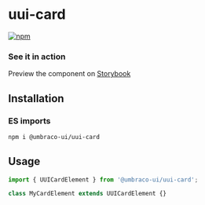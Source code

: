 # uui-card

[![npm](https://img.shields.io/npm/v/@umbraco-ui/uui-card?logoColor=%231B264F)](https://www.npmjs.com/package/@umbraco-ui/uui-card)

### See it in action

Preview the component on [Storybook](https://uui.umbraco.com/?path=/story/uui-card)

## Installation

### ES imports

```zsh
npm i @umbraco-ui/uui-card
```

## Usage

```javascript
import { UUICardElement } from '@umbraco-ui/uui-card';

class MyCardElement extends UUICardElement {}
```
